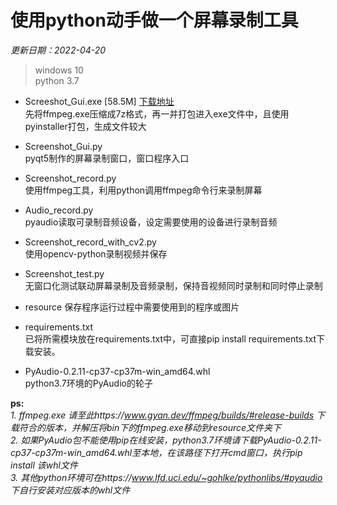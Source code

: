 # 使用python动手做一个屏幕录制工具  

*更新日期：2022-04-20*  
> windows 10  
> python 3.7

- Screeshot_Gui.exe [58.5M] [下载地址](https://github.com/lk-itween/FunnyCodeRepository/releases/download/Screenshot_Gui/Screenshot_Gui.exe)  
先将ffmpeg.exe压缩成7z格式，再一并打包进入exe文件中，且使用pyinstaller打包，生成文件较大  

- Screenshot_Gui.py  
pyqt5制作的屏幕录制窗口，窗口程序入口

- Screenshot_record.py  
使用ffmpeg工具，利用python调用ffmpeg命令行来录制屏幕

- Audio_record.py  
pyaudio读取可录制音频设备，设定需要使用的设备进行录制音频

- Screenshot_record_with_cv2.py  
使用opencv-python录制视频并保存

- Screenshot_test.py  
无窗口化测试联动屏幕录制及音频录制，保持音视频同时录制和同时停止录制

- resource
保存程序运行过程中需要使用到的程序或图片

- requirements.txt  
已将所需模块放在requirements.txt中，可直接pip install requirements.txt下载安装。  

- PyAudio-0.2.11-cp37-cp37m-win_amd64.whl  
python3.7环境的PyAudio的轮子  


**ps:**  
*1. ffmpeg.exe 请至此https://www.gyan.dev/ffmpeg/builds/#release-builds 下载符合的版本，并解压将bin下的ffmpeg.exe移动到resource文件夹下*  
*2. 如果PyAudio包不能使用pip在线安装，python3.7环境请下载PyAudio-0.2.11-cp37-cp37m-win_amd64.whl至本地，在该路径下打开cmd窗口，执行pip install 该whl文件*  
*3. 其他python环境可在https://www.lfd.uci.edu/~gohlke/pythonlibs/#pyaudio 下自行安装对应版本的whl文件*  

